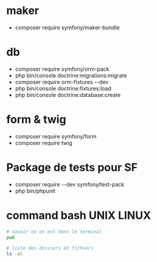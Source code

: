
# maker 
- composer require symfony/maker-bundle
# db
- composer require symfony/orm-pack
- php bin/console doctrine:migrations:migrate
- composer require orm-fixtures --dev
- php bin/console doctrine:fixtures:load
- php bin/console doctrine:database:create
# form & twig
- composer require symfony/form
- composer require twig
# Package de tests pour SF
- composer require --dev symfony/test-pack
- php bin/phpunit

# command bash UNIX LINUX
```bash
# savoir où on est dans le terminal
pwd

# liste des dossiers et fichiers
ls -al 
```